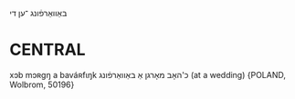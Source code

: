 באַוואַרפֿונג
־ען
די

CENTRAL
========

xɔb mɔʀgŋ a baváʀfɩŋk כ'האָב מאָרגן אַ באַוואַרפֿונג (at a wedding) {POLAND, Wolbrom, 50196}